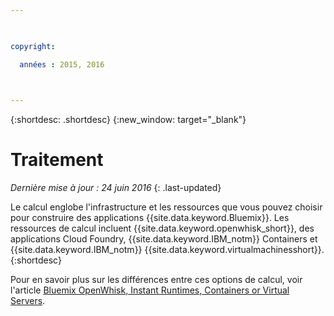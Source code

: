 ```yaml
---

 

copyright:

  années : 2015, 2016

 

---
```


{:shortdesc: .shortdesc} 
{:new_window: target="_blank"}

# Traitement
*Dernière mise à jour : 24 juin 2016*
{: .last-updated}

Le calcul englobe l'infrastructure et les ressources que vous pouvez choisir pour construire des applications
{{site.data.keyword.Bluemix}}. Les ressources de calcul incluent {{site.data.keyword.openwhisk_short}}, des applications Cloud Foundry,
{{site.data.keyword.IBM_notm}} Containers et {{site.data.keyword.IBM_notm}} {{site.data.keyword.virtualmachinesshort}}.
{:shortdesc}

Pour en savoir plus sur les différences entre ces options de calcul, voir l'article [Bluemix OpenWhisk, Instant Runtimes, Containers or Virtual Servers](https://developer.ibm.com/bluemix/2015/08/05/bluemix-instant-runtimes-containers-or-virtual-machines/).
